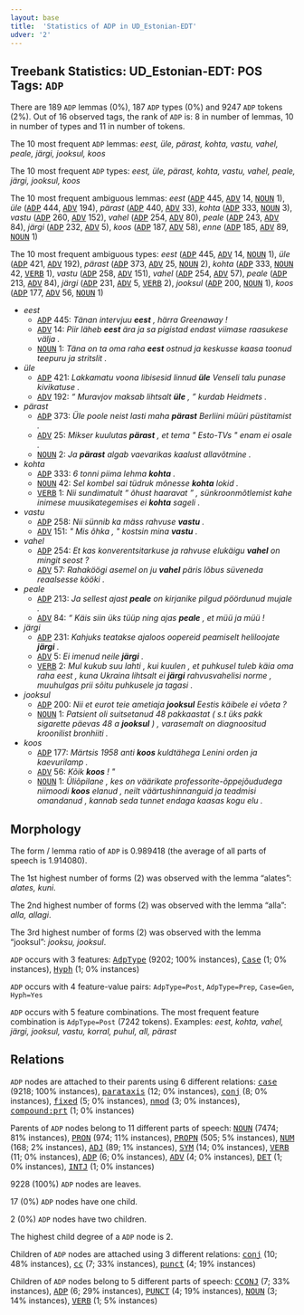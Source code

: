 ```yaml
---
layout: base
title:  'Statistics of ADP in UD_Estonian-EDT'
udver: '2'
---
```


## Treebank Statistics: UD_Estonian-EDT: POS Tags: `ADP`

There are 189 `ADP` lemmas (0%), 187 `ADP` types (0%) and 9247 `ADP` tokens (2%).
Out of 16 observed tags, the rank of `ADP` is: 8 in number of lemmas, 10 in number of types and 11 in number of tokens.

The 10 most frequent `ADP` lemmas: <em>eest, üle, pärast, kohta, vastu, vahel, peale, järgi, jooksul, koos</em>

The 10 most frequent `ADP` types:  <em>eest, üle, pärast, kohta, vastu, vahel, peale, järgi, jooksul, koos</em>

The 10 most frequent ambiguous lemmas: <em>eest</em> (<tt><a href="et_edt-pos-ADP.html">ADP</a></tt> 445, <tt><a href="et_edt-pos-ADV.html">ADV</a></tt> 14, <tt><a href="et_edt-pos-NOUN.html">NOUN</a></tt> 1), <em>üle</em> (<tt><a href="et_edt-pos-ADP.html">ADP</a></tt> 444, <tt><a href="et_edt-pos-ADV.html">ADV</a></tt> 194), <em>pärast</em> (<tt><a href="et_edt-pos-ADP.html">ADP</a></tt> 440, <tt><a href="et_edt-pos-ADV.html">ADV</a></tt> 33), <em>kohta</em> (<tt><a href="et_edt-pos-ADP.html">ADP</a></tt> 333, <tt><a href="et_edt-pos-NOUN.html">NOUN</a></tt> 3), <em>vastu</em> (<tt><a href="et_edt-pos-ADP.html">ADP</a></tt> 260, <tt><a href="et_edt-pos-ADV.html">ADV</a></tt> 152), <em>vahel</em> (<tt><a href="et_edt-pos-ADP.html">ADP</a></tt> 254, <tt><a href="et_edt-pos-ADV.html">ADV</a></tt> 80), <em>peale</em> (<tt><a href="et_edt-pos-ADP.html">ADP</a></tt> 243, <tt><a href="et_edt-pos-ADV.html">ADV</a></tt> 84), <em>järgi</em> (<tt><a href="et_edt-pos-ADP.html">ADP</a></tt> 232, <tt><a href="et_edt-pos-ADV.html">ADV</a></tt> 5), <em>koos</em> (<tt><a href="et_edt-pos-ADP.html">ADP</a></tt> 187, <tt><a href="et_edt-pos-ADV.html">ADV</a></tt> 58), <em>enne</em> (<tt><a href="et_edt-pos-ADP.html">ADP</a></tt> 185, <tt><a href="et_edt-pos-ADV.html">ADV</a></tt> 89, <tt><a href="et_edt-pos-NOUN.html">NOUN</a></tt> 1)

The 10 most frequent ambiguous types:  <em>eest</em> (<tt><a href="et_edt-pos-ADP.html">ADP</a></tt> 445, <tt><a href="et_edt-pos-ADV.html">ADV</a></tt> 14, <tt><a href="et_edt-pos-NOUN.html">NOUN</a></tt> 1), <em>üle</em> (<tt><a href="et_edt-pos-ADP.html">ADP</a></tt> 421, <tt><a href="et_edt-pos-ADV.html">ADV</a></tt> 192), <em>pärast</em> (<tt><a href="et_edt-pos-ADP.html">ADP</a></tt> 373, <tt><a href="et_edt-pos-ADV.html">ADV</a></tt> 25, <tt><a href="et_edt-pos-NOUN.html">NOUN</a></tt> 2), <em>kohta</em> (<tt><a href="et_edt-pos-ADP.html">ADP</a></tt> 333, <tt><a href="et_edt-pos-NOUN.html">NOUN</a></tt> 42, <tt><a href="et_edt-pos-VERB.html">VERB</a></tt> 1), <em>vastu</em> (<tt><a href="et_edt-pos-ADP.html">ADP</a></tt> 258, <tt><a href="et_edt-pos-ADV.html">ADV</a></tt> 151), <em>vahel</em> (<tt><a href="et_edt-pos-ADP.html">ADP</a></tt> 254, <tt><a href="et_edt-pos-ADV.html">ADV</a></tt> 57), <em>peale</em> (<tt><a href="et_edt-pos-ADP.html">ADP</a></tt> 213, <tt><a href="et_edt-pos-ADV.html">ADV</a></tt> 84), <em>järgi</em> (<tt><a href="et_edt-pos-ADP.html">ADP</a></tt> 231, <tt><a href="et_edt-pos-ADV.html">ADV</a></tt> 5, <tt><a href="et_edt-pos-VERB.html">VERB</a></tt> 2), <em>jooksul</em> (<tt><a href="et_edt-pos-ADP.html">ADP</a></tt> 200, <tt><a href="et_edt-pos-NOUN.html">NOUN</a></tt> 1), <em>koos</em> (<tt><a href="et_edt-pos-ADP.html">ADP</a></tt> 177, <tt><a href="et_edt-pos-ADV.html">ADV</a></tt> 56, <tt><a href="et_edt-pos-NOUN.html">NOUN</a></tt> 1)


* <em>eest</em>
  * <tt><a href="et_edt-pos-ADP.html">ADP</a></tt> 445: <em>Tänan intervjuu <b>eest</b> , härra Greenaway !</em>
  * <tt><a href="et_edt-pos-ADV.html">ADV</a></tt> 14: <em>Piir läheb <b>eest</b> ära ja sa pigistad endast viimase raasukese välja .</em>
  * <tt><a href="et_edt-pos-NOUN.html">NOUN</a></tt> 1: <em>Täna on ta oma raha <b>eest</b> ostnud ja keskusse kaasa toonud teepuru ja stritslit .</em>
* <em>üle</em>
  * <tt><a href="et_edt-pos-ADP.html">ADP</a></tt> 421: <em>Lakkamatu voona libisesid linnud <b>üle</b> Venseli talu punase kivikatuse .</em>
  * <tt><a href="et_edt-pos-ADV.html">ADV</a></tt> 192: <em>“ Muravjov maksab lihtsalt <b>üle</b> , ” kurdab Heidmets .</em>
* <em>pärast</em>
  * <tt><a href="et_edt-pos-ADP.html">ADP</a></tt> 373: <em>Üle poole neist lasti maha <b>pärast</b> Berliini müüri püstitamist .</em>
  * <tt><a href="et_edt-pos-ADV.html">ADV</a></tt> 25: <em>Mikser kuulutas <b>pärast</b> , et tema " Esto-TVs " enam ei osale .</em>
  * <tt><a href="et_edt-pos-NOUN.html">NOUN</a></tt> 2: <em>Ja <b>pärast</b> algab vaevarikas kaalust allavõtmine .</em>
* <em>kohta</em>
  * <tt><a href="et_edt-pos-ADP.html">ADP</a></tt> 333: <em>6 tonni piima lehma <b>kohta</b> .</em>
  * <tt><a href="et_edt-pos-NOUN.html">NOUN</a></tt> 42: <em>Sel kombel sai tüdruk mõnesse <b>kohta</b> lokid .</em>
  * <tt><a href="et_edt-pos-VERB.html">VERB</a></tt> 1: <em>Nii sundimatult “ õhust haaravat ” , sünkroonmõtlemist kahe inimese muusikategemises ei <b>kohta</b> sageli .</em>
* <em>vastu</em>
  * <tt><a href="et_edt-pos-ADP.html">ADP</a></tt> 258: <em>Nii sünnib ka mäss rahvuse <b>vastu</b> .</em>
  * <tt><a href="et_edt-pos-ADV.html">ADV</a></tt> 151: <em>" Mis õhka , " kostsin mina <b>vastu</b> .</em>
* <em>vahel</em>
  * <tt><a href="et_edt-pos-ADP.html">ADP</a></tt> 254: <em>Et kas konverentsitarkuse ja rahvuse elukäigu <b>vahel</b> on mingit seost ?</em>
  * <tt><a href="et_edt-pos-ADV.html">ADV</a></tt> 57: <em>Rahaköögi asemel on ju <b>vahel</b> päris lõbus süveneda reaalsesse kööki .</em>
* <em>peale</em>
  * <tt><a href="et_edt-pos-ADP.html">ADP</a></tt> 213: <em>Ja sellest ajast <b>peale</b> on kirjanike pilgud pöördunud mujale .</em>
  * <tt><a href="et_edt-pos-ADV.html">ADV</a></tt> 84: <em>“ Käis siin üks tüüp ning ajas <b>peale</b> , et müü ja müü !</em>
* <em>järgi</em>
  * <tt><a href="et_edt-pos-ADP.html">ADP</a></tt> 231: <em>Kahjuks teatakse ajaloos oopereid peamiselt heliloojate <b>järgi</b> .</em>
  * <tt><a href="et_edt-pos-ADV.html">ADV</a></tt> 5: <em>Ei imenud neile <b>järgi</b> .</em>
  * <tt><a href="et_edt-pos-VERB.html">VERB</a></tt> 2: <em>Mul kukub suu lahti , kui kuulen , et puhkusel tuleb käia oma raha eest , kuna Ukraina lihtsalt ei <b>järgi</b> rahvusvahelisi norme , muuhulgas prii sõitu puhkusele ja tagasi .</em>
* <em>jooksul</em>
  * <tt><a href="et_edt-pos-ADP.html">ADP</a></tt> 200: <em>Nii et eurot teie ametiaja <b>jooksul</b> Eestis käibele ei võeta ?</em>
  * <tt><a href="et_edt-pos-NOUN.html">NOUN</a></tt> 1: <em>Patsient oli suitsetanud 48 pakkaastat ( s.t üks pakk sigarette päevas 48 a <b>jooksul</b> ) , varasemalt on diagnoositud kroonilist bronhiiti .</em>
* <em>koos</em>
  * <tt><a href="et_edt-pos-ADP.html">ADP</a></tt> 177: <em>Märtsis 1958 anti <b>koos</b> kuldtähega Lenini orden ja kaevurilamp .</em>
  * <tt><a href="et_edt-pos-ADV.html">ADV</a></tt> 56: <em>Kõik <b>koos</b> ! "</em>
  * <tt><a href="et_edt-pos-NOUN.html">NOUN</a></tt> 1: <em>Üliõpilane , kes on väärikate professorite-õppejõududega niimoodi <b>koos</b> elanud , neilt väärtushinnanguid ja teadmisi omandanud , kannab seda tunnet endaga kaasas kogu elu .</em>

## Morphology

The form / lemma ratio of `ADP` is 0.989418 (the average of all parts of speech is 1.914080).

The 1st highest number of forms (2) was observed with the lemma “alates”: <em>alates, kuni</em>.

The 2nd highest number of forms (2) was observed with the lemma “alla”: <em>alla, allagi</em>.

The 3rd highest number of forms (2) was observed with the lemma “jooksul”: <em>jooksu, jooksul</em>.

`ADP` occurs with 3 features: <tt><a href="et_edt-feat-AdpType.html">AdpType</a></tt> (9202; 100% instances), <tt><a href="et_edt-feat-Case.html">Case</a></tt> (1; 0% instances), <tt><a href="et_edt-feat-Hyph.html">Hyph</a></tt> (1; 0% instances)

`ADP` occurs with 4 feature-value pairs: `AdpType=Post`, `AdpType=Prep`, `Case=Gen`, `Hyph=Yes`

`ADP` occurs with 5 feature combinations.
The most frequent feature combination is `AdpType=Post` (7242 tokens).
Examples: <em>eest, kohta, vahel, järgi, jooksul, vastu, korral, puhul, all, pärast</em>


## Relations

`ADP` nodes are attached to their parents using 6 different relations: <tt><a href="et_edt-dep-case.html">case</a></tt> (9218; 100% instances), <tt><a href="et_edt-dep-parataxis.html">parataxis</a></tt> (12; 0% instances), <tt><a href="et_edt-dep-conj.html">conj</a></tt> (8; 0% instances), <tt><a href="et_edt-dep-fixed.html">fixed</a></tt> (5; 0% instances), <tt><a href="et_edt-dep-nmod.html">nmod</a></tt> (3; 0% instances), <tt><a href="et_edt-dep-compound-prt.html">compound:prt</a></tt> (1; 0% instances)

Parents of `ADP` nodes belong to 11 different parts of speech: <tt><a href="et_edt-pos-NOUN.html">NOUN</a></tt> (7474; 81% instances), <tt><a href="et_edt-pos-PRON.html">PRON</a></tt> (974; 11% instances), <tt><a href="et_edt-pos-PROPN.html">PROPN</a></tt> (505; 5% instances), <tt><a href="et_edt-pos-NUM.html">NUM</a></tt> (168; 2% instances), <tt><a href="et_edt-pos-ADJ.html">ADJ</a></tt> (89; 1% instances), <tt><a href="et_edt-pos-SYM.html">SYM</a></tt> (14; 0% instances), <tt><a href="et_edt-pos-VERB.html">VERB</a></tt> (11; 0% instances), <tt><a href="et_edt-pos-ADP.html">ADP</a></tt> (6; 0% instances), <tt><a href="et_edt-pos-ADV.html">ADV</a></tt> (4; 0% instances), <tt><a href="et_edt-pos-DET.html">DET</a></tt> (1; 0% instances), <tt><a href="et_edt-pos-INTJ.html">INTJ</a></tt> (1; 0% instances)

9228 (100%) `ADP` nodes are leaves.

17 (0%) `ADP` nodes have one child.

2 (0%) `ADP` nodes have two children.

The highest child degree of a `ADP` node is 2.

Children of `ADP` nodes are attached using 3 different relations: <tt><a href="et_edt-dep-conj.html">conj</a></tt> (10; 48% instances), <tt><a href="et_edt-dep-cc.html">cc</a></tt> (7; 33% instances), <tt><a href="et_edt-dep-punct.html">punct</a></tt> (4; 19% instances)

Children of `ADP` nodes belong to 5 different parts of speech: <tt><a href="et_edt-pos-CCONJ.html">CCONJ</a></tt> (7; 33% instances), <tt><a href="et_edt-pos-ADP.html">ADP</a></tt> (6; 29% instances), <tt><a href="et_edt-pos-PUNCT.html">PUNCT</a></tt> (4; 19% instances), <tt><a href="et_edt-pos-NOUN.html">NOUN</a></tt> (3; 14% instances), <tt><a href="et_edt-pos-VERB.html">VERB</a></tt> (1; 5% instances)

